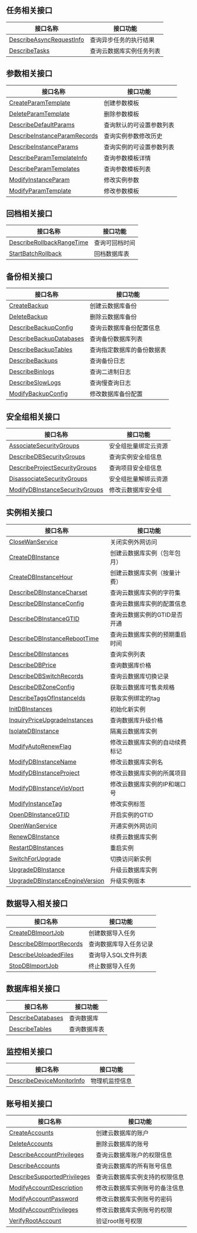 ## 任务相关接口

| 接口名称 | 接口功能 |
|---------|---------|
| [DescribeAsyncRequestInfo](https://cloud.tencent.com/document/api/236/20410) | 查询异步任务的执行结果 |
| [DescribeTasks](https://cloud.tencent.com/document/api/236/15848) | 查询云数据库实例任务列表 |

## 参数相关接口

| 接口名称 | 接口功能 |
|---------|---------|
| [CreateParamTemplate](https://cloud.tencent.com/document/api/236/32663) | 创建参数模板 |
| [DeleteParamTemplate](https://cloud.tencent.com/document/api/236/32824) | 删除参数模板 |
| [DescribeDefaultParams](https://cloud.tencent.com/document/api/236/32662) | 查询默认的可设置参数列表 |
| [DescribeInstanceParamRecords](https://cloud.tencent.com/document/api/236/32661) | 查询实例参数修改历史 |
| [DescribeInstanceParams](https://cloud.tencent.com/document/api/236/20411) | 查询实例的可设置参数列表 |
| [DescribeParamTemplateInfo](https://cloud.tencent.com/document/api/236/32660) | 查询参数模板详情 |
| [DescribeParamTemplates](https://cloud.tencent.com/document/api/236/32659) | 查询参数模板列表 |
| [ModifyInstanceParam](https://cloud.tencent.com/document/api/236/15860) | 修改实例参数 |
| [ModifyParamTemplate](https://cloud.tencent.com/document/api/236/32658) | 修改参数模板 |

## 回档相关接口

| 接口名称 | 接口功能 |
|---------|---------|
| [DescribeRollbackRangeTime](https://cloud.tencent.com/document/api/236/18726) | 查询可回档时间 |
| [StartBatchRollback](https://cloud.tencent.com/document/api/236/18725) | 回档数据库表 |

## 备份相关接口

| 接口名称 | 接口功能 |
|---------|---------|
| [CreateBackup](https://cloud.tencent.com/document/api/236/15844) | 创建云数据库备份 |
| [DeleteBackup](https://cloud.tencent.com/document/api/236/15841) | 删除云数据库备份 |
| [DescribeBackupConfig](https://cloud.tencent.com/document/api/236/15837) | 查询云数据库备份配置信息 |
| [DescribeBackupDatabases](https://cloud.tencent.com/document/api/236/15840) | 查询备份数据库列表 |
| [DescribeBackupTables](https://cloud.tencent.com/document/api/236/15846) | 查询指定数据库的备份数据表 |
| [DescribeBackups](https://cloud.tencent.com/document/api/236/15842) | 查询备份日志 |
| [DescribeBinlogs](https://cloud.tencent.com/document/api/236/15843) | 查询二进制日志 |
| [DescribeSlowLogs](https://cloud.tencent.com/document/api/236/15845) | 查询慢查询日志 |
| [ModifyBackupConfig](https://cloud.tencent.com/document/api/236/15839) | 修改数据库备份配置 |

## 安全组相关接口

| 接口名称 | 接口功能 |
|---------|---------|
| [AssociateSecurityGroups](https://cloud.tencent.com/document/api/236/15852) | 安全组批量绑定云资源 |
| [DescribeDBSecurityGroups](https://cloud.tencent.com/document/api/236/15854) | 查询实例安全组信息 |
| [DescribeProjectSecurityGroups](https://cloud.tencent.com/document/api/236/15850) | 查询项目安全组信息 |
| [DisassociateSecurityGroups](https://cloud.tencent.com/document/api/236/15851) | 安全组批量解绑云资源 |
| [ModifyDBInstanceSecurityGroups](https://cloud.tencent.com/document/api/236/15853) | 修改云数据库安全组 |

## 实例相关接口

| 接口名称 | 接口功能 |
|---------|---------|
| [CloseWanService](https://cloud.tencent.com/document/api/236/15863) | 关闭实例外网访问 |
| [CreateDBInstance](https://cloud.tencent.com/document/api/236/15871) | 创建云数据库实例（包年包月） |
| [CreateDBInstanceHour](https://cloud.tencent.com/document/api/236/15865) | 创建云数据库实例（按量计费） |
| [DescribeDBInstanceCharset](https://cloud.tencent.com/document/api/236/15866) | 查询云数据库实例的字符集 |
| [DescribeDBInstanceConfig](https://cloud.tencent.com/document/api/236/17491) | 查询云数据库实例的配置信息 |
| [DescribeDBInstanceGTID](https://cloud.tencent.com/document/api/236/15862) | 查询云数据实例的GTID是否开通 |
| [DescribeDBInstanceRebootTime](https://cloud.tencent.com/document/api/236/15874) | 查询云数据库实例的预期重启时间 |
| [DescribeDBInstances](https://cloud.tencent.com/document/api/236/15872) | 查询实例列表 |
| [DescribeDBPrice](https://cloud.tencent.com/document/api/236/18566) | 查询数据库价格 |
| [DescribeDBSwitchRecords](https://cloud.tencent.com/document/api/236/17490) | 查询云数据库切换记录 |
| [DescribeDBZoneConfig](https://cloud.tencent.com/document/api/236/17229) | 获取云数据库可售卖规格 |
| [DescribeTagsOfInstanceIds](https://cloud.tencent.com/document/api/236/32666) | 获取实例绑定的tag |
| [InitDBInstances](https://cloud.tencent.com/document/api/236/15873) | 初始化新实例 |
| [InquiryPriceUpgradeInstances](https://cloud.tencent.com/document/api/236/32665) | 查询数据库升级价格 |
| [IsolateDBInstance](https://cloud.tencent.com/document/api/236/15869) | 隔离云数据库实例 |
| [ModifyAutoRenewFlag](https://cloud.tencent.com/document/api/236/19652) | 修改云数据库实例的自动续费标记 |
| [ModifyDBInstanceName](https://cloud.tencent.com/document/api/236/15877) | 修改云数据库实例名 |
| [ModifyDBInstanceProject](https://cloud.tencent.com/document/api/236/15868) | 修改云数据库实例的所属项目 |
| [ModifyDBInstanceVipVport](https://cloud.tencent.com/document/api/236/15867) | 修改云数据库实例的IP和端口号 |
| [ModifyInstanceTag](https://cloud.tencent.com/document/api/236/32664) | 修改实例标签 |
| [OpenDBInstanceGTID](https://cloud.tencent.com/document/api/236/17489) | 开启实例的GTID |
| [OpenWanService](https://cloud.tencent.com/document/api/236/15875) | 开通实例外网访问 |
| [RenewDBInstance](https://cloud.tencent.com/document/api/236/30160) | 续费云数据库实例 |
| [RestartDBInstances](https://cloud.tencent.com/document/api/236/17488) | 重启实例 |
| [SwitchForUpgrade](https://cloud.tencent.com/document/api/236/15864) | 切换访问新实例 |
| [UpgradeDBInstance](https://cloud.tencent.com/document/api/236/15876) | 升级云数据库实例 |
| [UpgradeDBInstanceEngineVersion](https://cloud.tencent.com/document/api/236/15870) | 升级实例版本 |

## 数据导入相关接口

| 接口名称 | 接口功能 |
|---------|---------|
| [CreateDBImportJob](https://cloud.tencent.com/document/api/236/15858) | 创建数据导入任务 |
| [DescribeDBImportRecords](https://cloud.tencent.com/document/api/236/15856) | 查询数据库导入任务记录 |
| [DescribeUploadedFiles](https://cloud.tencent.com/document/api/236/30161) | 查询导入SQL文件列表 |
| [StopDBImportJob](https://cloud.tencent.com/document/api/236/15857) | 终止数据导入任务 |

## 数据库相关接口

| 接口名称 | 接口功能 |
|---------|---------|
| [DescribeDatabases](https://cloud.tencent.com/document/api/236/17493) | 查询数据库 |
| [DescribeTables](https://cloud.tencent.com/document/api/236/18727) | 查询数据库表 |

## 监控相关接口

| 接口名称 | 接口功能 |
|---------|---------|
| [DescribeDeviceMonitorInfo](https://cloud.tencent.com/document/api/236/32668) | 物理机监控信息 |

## 账号相关接口

| 接口名称 | 接口功能 |
|---------|---------|
| [CreateAccounts](https://cloud.tencent.com/document/api/236/17502) | 创建云数据库的账户 |
| [DeleteAccounts](https://cloud.tencent.com/document/api/236/17501) | 删除云数据库的账号 |
| [DescribeAccountPrivileges](https://cloud.tencent.com/document/api/236/17500) | 查询云数据库账户的权限信息 |
| [DescribeAccounts](https://cloud.tencent.com/document/api/236/17499) | 查询云数据库的所有账号信息 |
| [DescribeSupportedPrivileges](https://cloud.tencent.com/document/api/236/32825) | 查询云数据库实例支持的权限信息 |
| [ModifyAccountDescription](https://cloud.tencent.com/document/api/236/17498) | 修改云数据库实例账号的备注信息 |
| [ModifyAccountPassword](https://cloud.tencent.com/document/api/236/17497) | 修改云数据库实例账号的密码 |
| [ModifyAccountPrivileges](https://cloud.tencent.com/document/api/236/17496) | 修改云数据库实例账号的权限 |
| [VerifyRootAccount](https://cloud.tencent.com/document/api/236/17495) | 验证root账号权限 |

